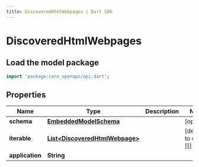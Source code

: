 ```yaml
---
title: DiscoveredHtmlWebpages | Dart SDK
---
```


# DiscoveredHtmlWebpages

## Load the model package
```dart
import 'package:core_openapi/api.dart';
```

## Properties
Name | Type | Description | Notes
------------ | ------------- | ------------- | -------------
**schema** | [**EmbeddedModelSchema**](EmbeddedModelSchema) |  | [optional] 
**iterable** | [**List\<DiscoveredHtmlWebpage\>**](DiscoveredHtmlWebpage) |  | [default to const []]
**application** | **String** |  | 




